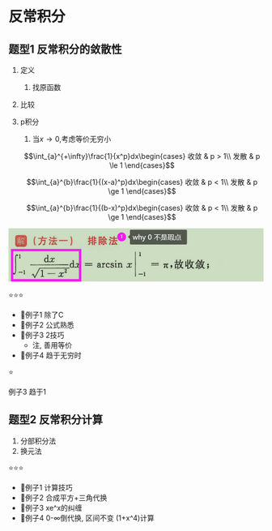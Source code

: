 # 反常积分

## 题型1 反常积分的敛散性

1. 定义
   1. 找原函数
2. 比较
3. p积分
   1. 当$x \to 0$,考虑等价无穷小

    $$\int_{a}^{+\infty}\frac{1}{x^p}dx\begin{cases}
    收敛 & p > 1\\
    发散 & p \le 1
    \end{cases}$$

    $$\int_{a}^{b}\frac{1}{(x-a)^p}dx\begin{cases}
    收敛 & p < 1\\
    发散 & p \ge 1
    \end{cases}$$

    $$\int_{a}^{b}\frac{1}{(b-x)^p}dx\begin{cases}
    收敛 & p < 1\\
    发散 & p \ge 1
    \end{cases}$$

![20221107160645](https://raw.githubusercontent.com/Logible/Image/main/note_image/20221107160645.png)

⭐⭐⭐

- 💚例子1 除了C
- 💚例子2 公式熟悉
- 💚例子3 2技巧
  - 注, 善用等价
- 💚例子4 趋于无穷时

⭐

例子3 趋于1

## 题型2 反常积分计算

1. 分部积分法
2. 换元法

⭐⭐⭐

- 💚例子1 计算技巧
- 💚例子2 合成平方+三角代换
- 💚例子3 xe^x的纠缠
- 💚例子4 0-∞倒代换, 区间不变 (1+x^4)计算
